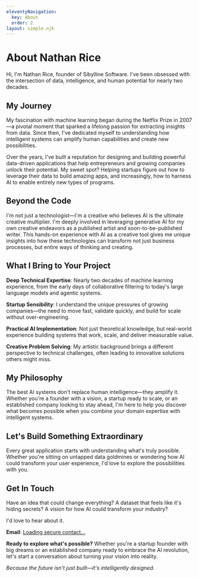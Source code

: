 ```yaml
---
eleventyNavigation:
  key: About
  order: 2
layout: simple.njk
---
```


# About Nathan Rice

Hi, I'm Nathan Rice, founder of Sibylline Software. I've been obsessed with the intersection of data, intelligence, and human potential for nearly two decades.

## My Journey

My fascination with machine learning began during the Netflix Prize in 2007—a pivotal moment that sparked a lifelong passion for extracting insights from data. Since then, I've dedicated myself to understanding how intelligent systems can amplify human capabilities and create new possibilities.

Over the years, I've built a reputation for designing and building powerful data-driven applications that help entrepreneurs and growing companies unlock their potential. My sweet spot? Helping startups figure out how to leverage their data to build amazing apps, and increasingly, how to harness AI to enable entirely new types of programs.

## Beyond the Code

I'm not just a technologist—I'm a creative who believes AI is the ultimate creative multiplier. I'm deeply involved in leveraging generative AI for my own creative endeavors as a published artist and soon-to-be-published writer. This hands-on experience with AI as a creative tool gives me unique insights into how these technologies can transform not just business processes, but entire ways of thinking and creating.

## What I Bring to Your Project

**Deep Technical Expertise**: Nearly two decades of machine learning experience, from the early days of collaborative filtering to today's large language models and agentic systems.

**Startup Sensibility**: I understand the unique pressures of growing companies—the need to move fast, validate quickly, and build for scale without over-engineering.

**Practical AI Implementation**: Not just theoretical knowledge, but real-world experience building systems that work, scale, and deliver measurable value.

**Creative Problem Solving**: My artistic background brings a different perspective to technical challenges, often leading to innovative solutions others might miss.

## My Philosophy

The best AI systems don't replace human intelligence—they amplify it. Whether you're a founder with a vision, a startup ready to scale, or an established company looking to stay ahead, I'm here to help you discover what becomes possible when you combine your domain expertise with intelligent systems.

## Let's Build Something Extraordinary

Every great application starts with understanding what's truly possible. Whether you're sitting on untapped data goldmines or wondering how AI could transform your user experience, I'd love to explore the possibilities with you.

## Get In Touch

Have an idea that could change everything? A dataset that feels like it's hiding secrets? A vision for how AI could transform your industry? 

I'd love to hear about it.

**Email**: <a href="#" data-email-display="contact" data-contact-type="contact" data-subject-type="general">Loading secure contact...</a>

**Ready to explore what's possible?** Whether you're a startup founder with big dreams or an established company ready to embrace the AI revolution, let's start a conversation about turning your vision into reality.

*Because the future isn't just built—it's intelligently designed.*